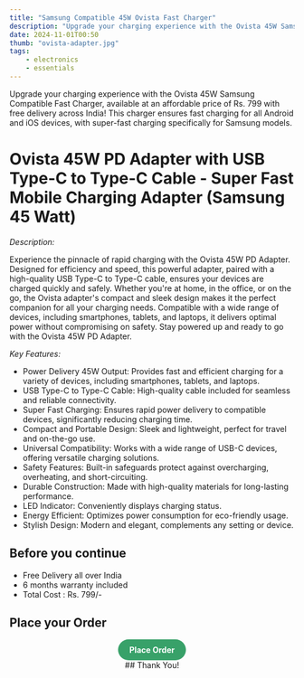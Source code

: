 ```yaml
---
title: "Samsung Compatible 45W Ovista Fast Charger"
description: "Upgrade your charging experience with the Ovista 45W Samsung Compatible Fast Charger."
date: 2024-11-01T00:50
thumb: "ovista-adapter.jpg"
tags: 
    - electronics
    - essentials
---
```


Upgrade your charging experience with the Ovista 45W Samsung Compatible Fast Charger, available at an affordable price of Rs. 799 with free delivery across India! This charger ensures fast charging for all Android and iOS devices, with super-fast charging specifically for Samsung models.

# Ovista 45W PD Adapter with USB Type-C to Type-C Cable - Super Fast Mobile Charging Adapter (Samsung 45 Watt)

_Description:_

Experience the pinnacle of rapid charging with the Ovista 45W PD Adapter. Designed for efficiency and speed, this powerful adapter, paired with a high-quality USB Type-C to Type-C cable, ensures your devices are charged quickly and safely. Whether you're at home, in the office, or on the go, the Ovista adapter's compact and sleek design makes it the perfect companion for all your charging needs. Compatible with a wide range of devices, including smartphones, tablets, and laptops, it delivers optimal power without compromising on safety. Stay powered up and ready to go with the Ovista 45W PD Adapter.

_Key Features:_

- Power Delivery 45W Output: Provides fast and efficient charging for a variety of devices, including smartphones, tablets, and laptops.
- USB Type-C to Type-C Cable: High-quality cable included for seamless and reliable connectivity.
- Super Fast Charging: Ensures rapid power delivery to compatible devices, significantly reducing charging time.
- Compact and Portable Design: Sleek and lightweight, perfect for travel and on-the-go use.
- Universal Compatibility: Works with a wide range of USB-C devices, offering versatile charging solutions.
- Safety Features: Built-in safeguards protect against overcharging, overheating, and short-circuiting.
- Durable Construction: Made with high-quality materials for long-lasting performance.
- LED Indicator: Conveniently displays charging status.
- Energy Efficient: Optimizes power consumption for eco-friendly usage.
- Stylish Design: Modern and elegant, complements any setting or device.

## Before you continue

- Free Delivery all over India
- 6 months warranty included
- Total Cost : Rs. 799/-

## Place your Order

<div style="text-align: center;">
    <a href="https://thecheapstore-checkout.netlify.app/" target="_blank" style="display: inline-block; background-color: #38a169; color: white; font-weight: bold; padding: 10px 20px; border-radius: 9999px; text-align: center; text-decoration: none;">Place Order</a>
</div>

<div style="text-align: center;">
   ## Thank You!
</div>


